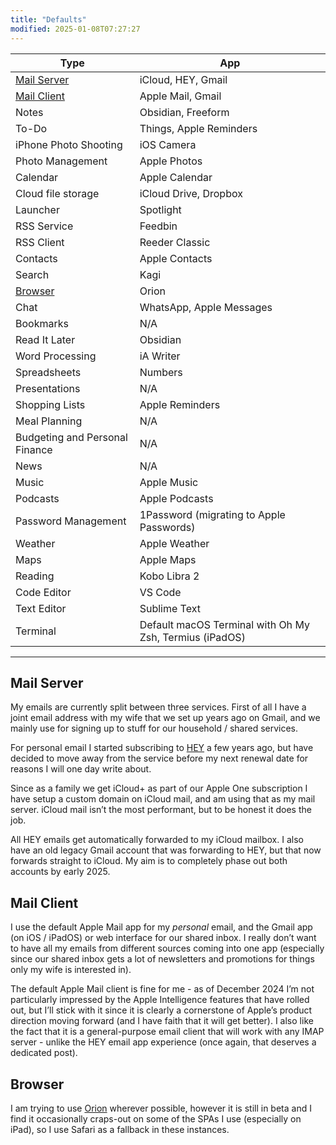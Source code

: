 ```yaml
---
title: "Defaults"
modified: 2025-01-08T07:27:27
---
```


| Type | App |
| ---- | --- |
| [Mail Server](#mail-server)  | iCloud, HEY, Gmail           |
| [Mail Client](#mail-client) | Apple Mail, Gmail             |
| Notes                          | Obsidian, Freeform                               |
| To-Do                          | Things, Apple Reminders                          |
| iPhone Photo Shooting          | iOS Camera                                       |
| Photo Management               | Apple Photos                                     |
| Calendar                       | Apple Calendar                                   |
| Cloud file storage             | iCloud Drive, Dropbox                            |
| Launcher             | Spotlight                            |
| RSS Service                           | Feedbin                                           |
| RSS Client                           | Reeder Classic                                          |
| Contacts                       | Apple Contacts                                   |
| Search                        | Kagi                                           |
| [Browser](#browser)           | Orion                                          |
| Chat                           | WhatsApp, Apple Messages                         |
| Bookmarks                      | N/A                                              |
| Read It Later                  | Obsidian                                              |
| Word Processing                | iA Writer                                        |
| Spreadsheets                   | Numbers                                          |
| Presentations                  | N/A                                              |
| Shopping Lists                 | Apple Reminders                                  |
| Meal Planning                  | N/A                                              |
| Budgeting and Personal Finance | N/A                                              |
| News                           | N/A                                              |
| Music                          | Apple Music                                      |
| Podcasts                       | Apple Podcasts                                   |
| Password Management            | 1Password (migrating to Apple Passwords)                                        |
| Weather                        | Apple Weather                                    |
| Maps                           | Apple Maps                                       |
| Reading                           | Kobo Libra 2                                       |
| Code Editor                    | VS Code                                          |
| Text Editor                    | Sublime Text                                     |
| Terminal                       | Default macOS Terminal with Oh My Zsh, Termius (iPadOS) |

---

## Mail Server

My emails are currently split between three services. First of all I have a joint email address with my wife that we set up years ago on Gmail, and we mainly use for signing up to stuff for our household / shared services.

For personal email I started subscribing to [HEY](https://hey.com) a few years ago, but have decided to move away from the service before my next renewal date for reasons I will one day write about.

Since as a family we get iCloud+ as part of our Apple One subscription I have setup a custom domain on iCloud mail, and am using that as my mail server. iCloud mail isn’t the most performant, but to be honest it does the job.

All HEY emails get automatically forwarded to my iCloud mailbox. I also have an old legacy Gmail account that was forwarding to HEY, but that now forwards straight to iCloud. My aim is to completely phase out both accounts by early 2025.

## Mail Client

I use the default Apple Mail app for my _personal_ email, and the Gmail app (on iOS / iPadOS) or web interface for our shared inbox. I really don’t want to have all my emails from different sources coming into one app (especially since our shared inbox gets a lot of newsletters and promotions for things only my wife is interested in).

The default Apple Mail client is fine for me - as of December 2024 I’m not particularly impressed by the Apple Intelligence features that have rolled out, but I’ll stick with it since it is clearly a cornerstone of Apple’s product direction moving forward (and I have faith that it will get better). I also like the fact that it is a general-purpose email client that will work with any IMAP server - unlike the HEY email app experience (once again, that deserves a dedicated post).

## Browser

I am trying to use [Orion](https://kagi.com/orion/) wherever possible, however it is still in beta and I find it occasionally craps-out on some of the SPAs I use (especially on iPad), so I use Safari as a fallback in these instances.
